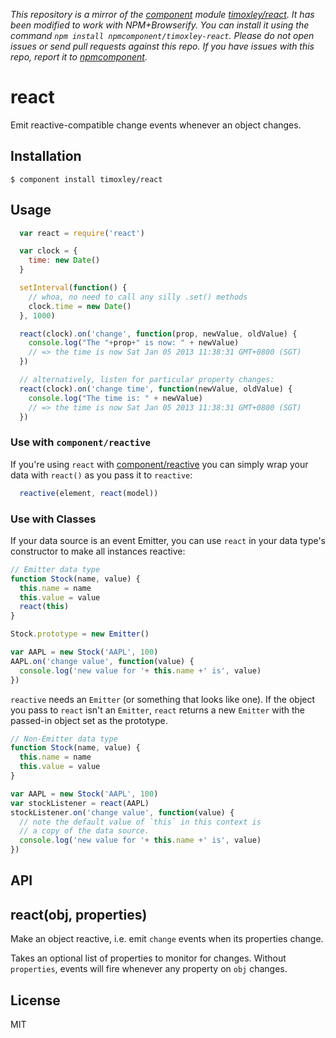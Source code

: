 *This repository is a mirror of the [component](http://component.io) module [timoxley/react](http://github.com/timoxley/react). It has been modified to work with NPM+Browserify. You can install it using the command `npm install npmcomponent/timoxley-react`. Please do not open issues or send pull requests against this repo. If you have issues with this repo, report it to [npmcomponent](https://github.com/airportyh/npmcomponent).*
# react

  Emit reactive-compatible change events whenever an object changes.

## Installation

    $ component install timoxley/react

## Usage

```js
  var react = require('react')

  var clock = {
    time: new Date()
  }

  setInterval(function() {
    // whoa, no need to call any silly .set() methods
    clock.time = new Date()
  }, 1000)

  react(clock).on('change', function(prop, newValue, oldValue) {
    console.log("The "+prop+" is now: " + newValue)
    // => the time is now Sat Jan 05 2013 11:38:31 GMT+0800 (SGT)
  })

  // alternatively, listen for particular property changes:
  react(clock).on('change time', function(newValue, oldValue) {
    console.log("The time is: " + newValue)
    // => the time is now Sat Jan 05 2013 11:38:31 GMT+0800 (SGT)
  })

```

### Use with `component/reactive`

If you're using `react` with [component/reactive](https://github.com/component/reactive) you can
simply wrap your data with `react()` as you pass it to `reactive`:

```js
  reactive(element, react(model))
```

### Use with Classes


If your data source is an event Emitter, you can use `react` in your
data type's constructor to make all instances reactive:

```js
// Emitter data type
function Stock(name, value) {
  this.name = name
  this.value = value
  react(this)
}

Stock.prototype = new Emitter()

var AAPL = new Stock('AAPL', 100)
AAPL.on('change value', function(value) {
  console.log('new value for '+ this.name +' is', value)
})

```

`reactive` needs an `Emitter` (or something that looks like one). If the object you pass to `react` isn't an `Emitter`, `react` returns a new `Emitter` with the passed-in object set as the prototype.

```js
// Non-Emitter data type
function Stock(name, value) {
  this.name = name
  this.value = value
}

var AAPL = new Stock('AAPL', 100)
var stockListener = react(AAPL)
stockListener.on('change value', function(value) {
  // note the default value of `this` in this context is
  // a copy of the data source.
  console.log('new value for '+ this.name +' is', value)
})
```

## API

## react(obj, properties)

Make an object reactive, i.e. emit `change` events when its properties change.

Takes an optional list of properties to monitor for changes. Without
`properties`, events will fire whenever any property on `obj` changes.

## License

  MIT
